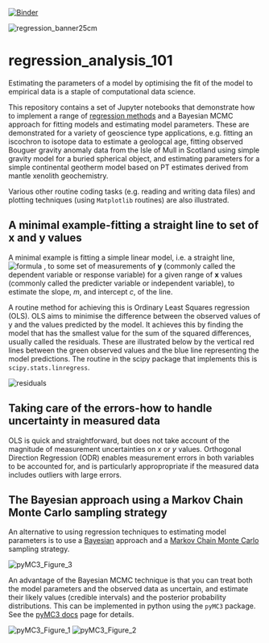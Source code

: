 [![Binder](https://mybinder.org/badge_logo.svg)](https://mybinder.org/v2/gh/skerryvore/linear_regression_101/master)

![regression_banner25cm](https://user-images.githubusercontent.com/5646482/79122519-bd6c2d00-7d8f-11ea-9732-471f6bfe0168.png)

# regression_analysis_101
Estimating the parameters of a model by optimising the fit of the model to empirical data is a staple of computational data science. 

This repository contains a set of Jupyter notebooks that demonstrate how to implement a range of [regression methods](https://en.wikipedia.org/wiki/Regression "Regression methods") and a Bayesian MCMC approach for fitting models and estimating model parameters. These are demonstrated for a variety of geoscience type applications, e.g. fitting an iscochron to isotope data to estimate a geologcal age, fitting observed Bouguer gravity anomaly data from the Isle of Mull in Scotland using simple gravity model for a buried spherical object, and estimating parameters for a simple continental geotherm model based on PT estimates derived from mantle xenolith geochemistry.

Various other routine coding tasks (e.g. reading and writing data files) and plotting techniques (using `Matplotlib` routines) are also illustrated.

## A minimal example-fitting a straight line to set of x and y values
A minimal example is fitting a simple linear model, i.e. a straight line, ![formula](https://render.githubusercontent.com/render/math?math=y=mx%2Bc)
, to some set of measurements of **y** (commonly called the dependent variable or response variable) for a given range of **x** values (commonly called the predicter variable or independent variable), to estimate the slope, _m_, and intercept _c_, of the line.

A routine method for achieving this is Ordinary Least Squares regression (OLS). OLS aims to minimise the difference between the observed values of y and the values predicted by the model. It achieves this by finding the model that has the smallest value for the sum of the squared differences, usually called the residuals. These are illustrated below by the vertical red lines between the green observed values and the blue line representing the model predictions. The routine in the scipy package that implements this is `scipy.stats.linregress`.

![residuals](https://user-images.githubusercontent.com/5646482/79123220-90207e80-7d91-11ea-8def-6c2486257133.png)


## Taking care of the errors-how to handle uncertainty in measured data
OLS is quick and straightforward, but does not take account of the magnitude of measurement uncertainties on _x_ or _y_ values. Orthogonal Direction Regression (ODR) enables measurement errors in both variables to be accounted for, and is particularly appropropriate if the measured data includes outliers with large errors.

## The Bayesian approach using a Markov Chain Monte Carlo sampling strategy
An alternative to using regression techniques to estimating model parameters is to use a [Bayesian](https://en.wikipedia.org/wiki/Bayesian_statistics "Bayesian statistics") approach and a [Markov Chain Monte Carlo](https://en.wikipedia.org/wiki/Markov_chain_Monte_Carlo "MCMC link") sampling strategy.

![pyMC3_Figure_3](https://user-images.githubusercontent.com/5646482/79071016-2b055400-7cd1-11ea-8228-e54777c30753.png)

An advantage of the Bayesian MCMC technique is that you can treat both the model parameters and the observed data as uncertain, and estimate their likely values (credible intervals) and the posterior probability distributions. This can be implemented in python using the `pyMC3` package. See the [pyMC3 docs](https://docs.pymc.io/ "pyMC3 docs") page for details.

![pyMC3_Figure_1](https://user-images.githubusercontent.com/5646482/79071026-3193cb80-7cd1-11ea-87eb-4ca1488b3fb0.png)
![pyMC3_Figure_2](https://user-images.githubusercontent.com/5646482/79071020-2e004480-7cd1-11ea-97d1-d5c263812f36.png)







